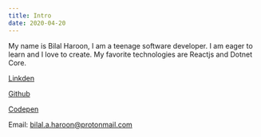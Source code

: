 ```yaml
---
title: Intro
date: 2020-04-20
---
```


My name is Bilal Haroon, I am a teenage software developer. I am eager to learn and I love to create. My favorite technologies are Reactjs and Dotnet Core.

[Linkden](https://www.linkedin.com/in/bilalharoon1604/)

[Github](https://github.com/Bilalharoon)

[Codepen](https://codepen.io/BilalH/pens/public)

Email: bilal.a.haroon@protonmail.com
